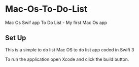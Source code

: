 # Mac-Os-To-Do-List
Mac Os Swif app To Do List - My first Mac Os app

## Set Up

This is a simple to do list Mac OS to do list app coded in Swift 3

To run the application open Xcode and click the build button.


